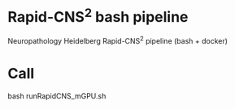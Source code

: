 # Rapid-CNS<sup>2</sup> bash pipeline
Neuropathology Heidelberg Rapid-CNS<sup>2</sup> pipeline (bash + docker)

# Call
bash runRapidCNS_mGPU.sh
